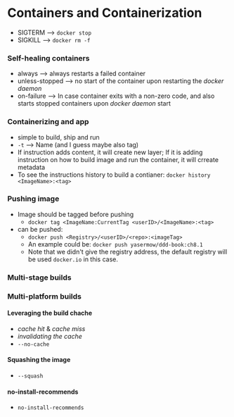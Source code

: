 Containers and Containerization
===============================



- SIGTERM --> `docker stop`
- SIGKILL --> `docker rm -f`


### Self-healing containers
   - always --> always restarts a failed container
   - unless-stopped --> no start of the container upon restarting the *docker daemon*
   - on-failure --> In case container exits with a non-zero code, and also starts stopped containers upon *docker daemon* start

### Containerizing and app
   - simple to build, ship and run
   - `-t` --> Name (and I guess maybe also tag)
   - If instruction adds content, it will create new layer; If it is adding instruction on how to build image and run the container, it will crreate metadata
   - To see the instructions history to build a contianer: `docker history <ImageName>:<tag>`

### Pushing image
   - Image should be tagged before pushing
      - `docker tag <ImageName:CurrentTag <userID>/<ImageName>:<tag>`
   - can be pushed:
      - `docker push <Registry>/<userID>/<repo>:<imageTag>`
      - An example could be: `docker push yasermow/ddd-book:ch8.1`
      - Note that we didn't give the registry address, the default registry will be used `docker.io` in this case.

### Multi-stage builds
### Multi-platform builds

#### Leveraging the build chache
   - *cache hit* & *cache miss*
   - *invalidating the cache*
   - `--no-cache`
#### Squashing the image
   - `--squash`

#### no-install-recommends
   - `no-install-recommends`
   
